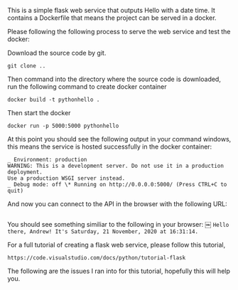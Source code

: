 This is a simple flask web service that outputs Hello with a date time.
It contains a Dockerfile that means the project can be served in a docker.

Please following the following process to serve the web service and test the docker:

Download the source code by git.

```
git clone ..

```

Then command into the directory where the source code is downloaded, run the following command to create docker container

```
docker build -t pythonhello .
```

Then start the docker

```
docker run -p 5000:5000 pythonhello
```

At this point you should see the following output in your command windows, this means the service is hosted successfully in the docker container:

```
_ Environment: production
WARNING: This is a development server. Do not use it in a production deployment.
Use a production WSGI server instead.
_ Debug mode: off \* Running on http://0.0.0.0:5000/ (Press CTRL+C to quit)
```

And now you can connect to the API in the browser with the following URL:

```http://localhost:5000/hello/Andrew
```

You should see something similiar to the following in your browser:
￼
`
Hello there, Andrew! It's Saturday, 21 November, 2020 at 16:31:14.
`

For a full tutorial of creating a flask web service, please follow this tutorial,  

`https://code.visualstudio.com/docs/python/tutorial-flask`

The following are the issues I ran into for this tutorial, hopefully this will help you.

